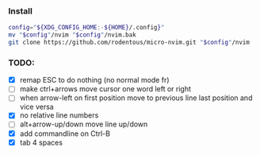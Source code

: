 ### Install

```bash
config="${XDG_CONFIG_HOME:-${HOME}/.config}"
mv "$config"/nvim "$config"/nvim.bak
git clone https://github.com/rodentous/micro-nvim.git "$config"/nvim
```

### TODO:

- [X] remap ESC to do nothing (no normal mode fr)
- [ ] make ctrl+arrows move cursor one word left or right
- [ ] when arrow-left on first position move to previous line last position and vice versa
- [X] no relative line numbers
- [ ] alt+arrow-up/down move line up/down
- [X] add commandline on Ctrl-B
- [X] tab 4 spaces

